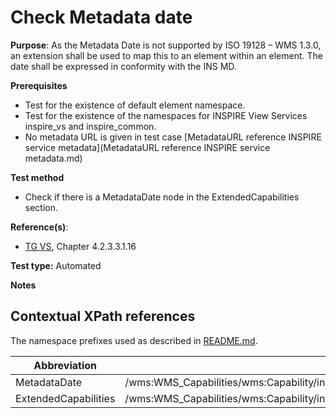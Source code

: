 # Check Metadata date

**Purpose**: As the Metadata Date is not supported by ISO 19128 – WMS 1.3.0, an extension shall be used to map this to an element within an element. The date shall be expressed in conformity with the INS MD.

**Prerequisites**

* Test for the existence of default element namespace.
* Test for the existence of the namespaces for INSPIRE View Services inspire_vs and inspire_common.
* No metadata URL is given in test case [MetadataURL reference INSPIRE service metadata](MetadataURL reference INSPIRE service metadata.md)

**Test method**

* Check if there is a MetadataDate node in the ExtendedCapabilities section.

**Reference(s)**:
* [TG VS](README.md#ref_TG_VS), Chapter 4.2.3.3.1.16

**Test type:** Automated

**Notes**

## Contextual XPath references

The namespace prefixes used as described in [README.md](README.md#namespaces).

Abbreviation                                               |  XPath expression
---------------------------------------------------------- | -------------------------------------------------------------------------
MetadataDate <a name="MetadataDate"></a> | /wms:WMS_Capabilities/wms:Capability/inspire_vs:ExtendedCapabilities/inspire_common:MetadataDate
ExtendedCapabilities <a name="ExtendedCapabilities"></a> | /wms:WMS_Capabilities/wms:Capability/inspire_vs:ExtendedCapabilities
